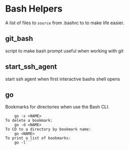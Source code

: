 # Bash Helpers
A list of files to `source` from .bashrc to to make life easier.

## git_bash
script to make bash prompt useful when working with git

## start_ssh_agent
start ssh agent when first interactive bashs shell opens

## go
Bookmarks for directories when use the Bash CLI.
```To set a bookmark, cd to the directory you want to bookmark and then:
    go -s <NAME>
To delete a bookmark:
    go -d <NAME>
To CD to a directory by bookmark name:
    go <NAME>
To print a list of bookmarks:
    go -l```
